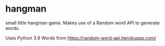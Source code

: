 # hangman
small little hangman game. Makes use of a Random word API to generate words.

Uses Python 3.9
Words from https://random-word-api.herokuapp.com/
